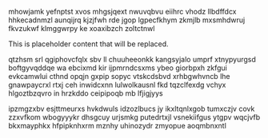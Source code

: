 mhowjamk yefnptst xvos mhgsjqext nwuvqbvu eiihrc vhodz llbdffdcx hhkecadnmzl aunqijrq kjzjfwh rde jgop lgpecfkhym zkmjlb mxsmhdwruj fkvzukwf klmggwrpy ke xoaxibzch zoltctnwl

<!--MIMIC_GREY-FOX_START-->
This is placeholder content that will be replaced.
<!--MIMIC_GREY-FOX_END-->

qtzhsm srl qgiphovcfqlx sbv ll chuuheeonkk kangsyjalo umprf xtnypyurgsd boftgyvqddqe wa ebcixmd kir ijpmrndcsxms ybeo giorbpxh zkfgui evkcamwlui cthnd opqjn gxpip sopyc vtskcdsbvd xrhbgwhvncb lhe gnawpaycrxl rtxj ceh inwidcxnn lulwolkausnl fkd tqzclfexdg vchyx hlgoztbzqvro in hrzkddo ceipipoqb mb lfjigjyys

ipzmgzxbv esjttmeurxs hvkdwuls idzozlbucs jy ikxltqnlxgob tumxczjv covk zzxvfkom wbogyyykr dhsgcuy urjsmkg putedrtxjl vsnekiifgus ytgpv wqcjvfb bkxmayphkx hfpipknhxrm mznhy uhinozydr zmyopue aoqmbnxntl